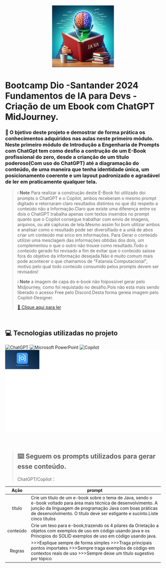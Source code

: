 <p align="center">
    <img width="200" src="https://github.com/AdrianoProfileAdsCloud/Bootcamp-Santander-2024-Fundamentos-de-IA-para-Devs-Cria-de-um-Ebook-com-ChatGPT-MidJourney/blob/main/assets/EBook-Java.jpeg">
</p>

# Bootcamp Dio -Santander 2024 Fundamentos de IA para Devs - Criação de um Ebook com ChatGPT MidJourney.

 ### 🎯 O bjetivo deste projeto e demostrar de forma prática os conhecimentos adquiridos nas aulas neste primeiro módulo. Neste primeiro módulo de Introdução a Engenharia de Prompts com ChatGpt tem como desfio a contrução de um E-Book profissional do zero, desde a crianção de um título poderoso(Com uso do ChatGPT) até a diagramação do conteúdo, de uma maneira que tenha identidade única, um posicionamento coerente e um layout padronizado e agradável de ler em praticamente qualquer tela.
 
> ℹ️ **Note** Para realizar a construção deste E-Book foi utilizado doi prompts o ChatGPT e o Copilot, ambos receberam o mesmo prompt digitado e retornaram claro resultados distintos no que diz respeito a conteúdo não a Informação.Claro que existe uma diferença entre os dois o ChatGPT trabalha apenas com textos inseridos no prompt quanto que o Copilot consegue trabalhar com envio de imagens, arquivos, ou até capturas de tela.Mesmo assim foi bom utilizar ambos e analisar como o resultado pode ser diversifiado e a uniã de abos criar um conteúdo mai srico em informações.
> Para Gerar o conteúdo utilizei uma mesclagem das informações obtidas dos dois, um complementou o que o outro não trouxe como resultado.Todo o conteúdo gerado foi revisado a fim de evitar que o conteúdo saisse fora do objetivo da informação desejada.Não é muito comum mais pode acontecer o que chamamos de "Fatansia Computacional", motivo pelo qual todo conteúdo consumido pelos prompts devem ser revisados!
>
>  ℹ️ **Note** a imagem de capa do e-book não foipossível gerar pelo Midjourney, como foi requistado no desáfio.Pois não esta mais sendo liberado o acesso Free pelo Discord.Desta forma gereia imagem pelo Copilot-Designer.
>
> <a href="https://github.com/AdrianoProfileAdsCloud/Bootcamp-Santander-2024-Fundamentos-de-IA-para-Devs-Cria-de-um-Ebook-com-ChatGPT-MidJourney/blob/main/output/Trilhando%20o%20Caminho%20Java%20-%20Aprendizado%20e%20Boas%20Pr%C3%A1ticas%20em%20Sintonia.pdf" title="E-Book-Java"> :notebook: Clique aqui para ler</a>
<br>

## 💻 Tecnologias utilizadas no projeto

![ChatGPT](https://img.shields.io/badge/chatGPT-74aa9c?style=for-the-badge&logo=openai&logoColor=white(https://chat.openai.com/))
![Microsoft PowerPoint](https://img.shields.io/badge/Microsoft_PowerPoint-B7472A?style=for-the-badge&logo=microsoft-powerpoint&logoColor=white(https://www.microsoft.com/en/microsoft-365/powerpoint))
   ![Copilot](https://adoption.microsoft.com/wp-content/uploads/2023/09/icon-copilot.svg)
   ![CodSnap](https://github.com/AdrianoProfileAdsCloud/Bootcamp-Santander-2024-Fundamentos-de-IA-para-Devs-Cria-de-um-Ebook-com-ChatGPT-MidJourney/blob/main/assets/CodeSnap.png)

   
    
     
<br>

>## :keyboard: Seguem os prompts utilizados para gerar esse conteúdo.
>
>ChatGPT/Copilot：

|   Ação   | prompt                                                                                                                                                                                                                                                                         |
| :------: | ------------------------------------------------------------------------------------------------------------------------------------------------------------------------------------------------------------------------------------------------------------------------------ |
|  título  | Crie um título de um e-book sobre o tema de Java, sendo o e-book voltado para área mais técnica de desenvolvimento. A junção da linguagem de programação Java com boas práticas de desenvolvimento. O título deve ser estigante e sucinto.Liste cinco titulos                   |
| conteúdo | Crie um texo para e-book,trazendo os 4 pilares da Orietação a objetos com exemplos de uso em código usando java e os Principios do SOLID exemplos de uso em código usando java.
|Regras    |>>>Explique sempre de forma simples >>>Traga principais pontos importates >>>Sempre traga exemplos de código em contextos reais de uso >>>Sempre deixe um título sugestivo por tópico |




